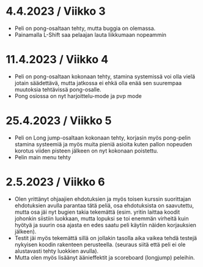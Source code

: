 # 4.4.2023 / Viikko 3
- Peli on pong-osaltaan tehty, mutta buggia on olemassa.
- Painamalla L-Shift saa pelaajan lauta liikkumaan nopeammin

# 11.4.2023 / Viikko 4
- Peli on pong-osaltaan kokonaan tehty, stamina systemissä voi olla vielä jotain säädettävä, mutta jatkossa ei ehkä olla enää sen suurempaa muutoksia tehtävissä pong-osalle.
- Pong osiossa on nyt harjoittelu-mode ja pvp mode

# 25.4.2023 / Viikko 5
- Peli on Long jump-osaltaan kokonaan tehty, korjasin myös pong-pelin stamina systeemiä ja myös muita pieniä asioita kuten pallon nopeuden korotus viiden pisteen jälkeen on nyt kokonaan poistettu.
- Pelin main menu tehty

# 2.5.2023 / Viikko 6
- Olen yrittänyt ohjaajien ehdotuksien ja myös toisen kurssin suorittajan ehdotuksien avulla parantaa tätä peliä, osa ehdotuksista on saavutettu, mutta osa jäi nyt bugien takia tekemättä (esim. yritin laittaa koodit johonkin siistiin luokkaan, mutta lopuksi se toi enemmän virheitä kuin hyötyä ja suurin osa ajasta en edes saatu peli käytiin näiden korjauksien jälkeen).
- Testit jäi myös tekemättä sillä on jollakin tasolla aika vaikea tehdä testejä nykyisen koodin rakenteen perusteella. (seuraus siitä että peli ei ole alustavasti tehty luokkien avulla).
- Mutta olen myös lisäänyt äänieffektit ja scoreboard (longjump) peleihin.

